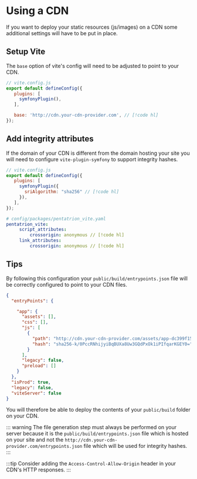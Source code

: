 # Using a CDN

If you want to deploy your static resources (js/images) on a CDN some additional settings will have to be put in place.

## Setup Vite

The `base` option of vite's config will need to be adjusted to point to your CDN.

```js
// vite.config.js
export default defineConfig({
   plugins: [
     symfonyPlugin(),
   ],

   base: 'http://cdn.your-cdn-provider.com', // [!code hl]
});
```

## Add integrity attributes

If the domain of your CDN is different from the domain hosting your site you will need to configure `vite-plugin-symfony` to support integrity hashes.

```js
// vite.config.js
export default defineConfig({
   plugins: [
     symfonyPlugin({
       sriAlgorithm: "sha256" // [!code hl]
     }),
   ],
});
```

```yaml
# config/packages/pentatrion_vite.yaml
pentatrion_vite:
     script_attributes:
         crossorigin: anonymous // [!code hl]
     link_attributes:
         crossorigin: anonymous // [!code hl]
```

## Tips

By following this configuration your `public/build/entrypoints.json` file will be correctly configured to point to your CDN files.

```json
{
  "entryPoints": {

    "app": {
      "assets": [],
      "css": [],
      "js": [
        {
          "path": "http://cdn.your-cdn-provider.com/assets/app-dc399f15.js",
          "hash": "sha256-k/0PccRNhijyiBqBUXa8Uw3GQdPxOk1iPIfqarKGEY0="
        }
      ],
      "legacy": false,
      "preload": []
    }
  },
  "isProd": true,
  "legacy": false,
  "viteServer": false
}
```

You will therefore be able to deploy the contents of your `public/build` folder on your CDN.

::: warning
The file generation step must always be performed on your server because it is the `public/build/entrypoints.json` file which is hosted on your site and not the `http://cdn.your-cdn-provider.com/entrypoints.json` file which will be used for integrity hashes.
:::


:::tip
Consider adding the `Access-Control-Allow-Origin` header in your CDN's HTTP responses.
:::

